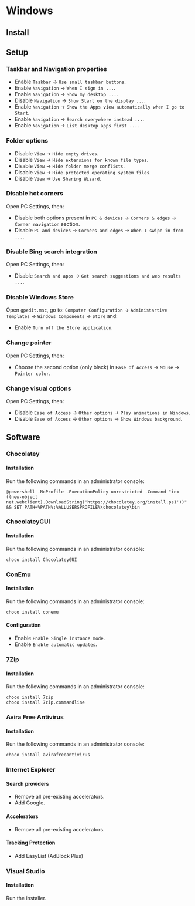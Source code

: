 # Windows

## Install

## Setup

### Taskbar and Navigation properties

* Enable  `Taskbar`    -> `Use small taskbar buttons`.
* Enable  `Navigation` -> `When I sign in ...`.
* Enable  `Navigation` -> `Show my desktop ...`.
* Disable `Navigation` -> `Show Start on the display ...`.
* Enable  `Navigation` -> `Show the Apps view automatically when I go to Start`.
* Enable  `Navigation` -> `Search everywhere instead ...`.
* Enable  `Navigation` -> `List desktop apps first ...`.

### Folder options

* Disable `View` -> `Hide empty drives`.
* Disable `View` -> `Hide extensions for known file types`.
* Disable `View` -> `Hide folder merge conflicts`.
* Disable `View` -> `Hide protected operating system files`.
* Disable `View` -> `Use Sharing Wizard`.

### Disable hot corners

Open PC Settings, then:

* Disable both options present in `PC & devices` -> `Corners & edges` ->
  `Corner navigation` section.
* Disable `PC and devices` -> `Corners and edges` -> `When I swipe in from ...`.

### Disable Bing search integration

Open PC Settings, then:

* Disable `Search and apps` -> `Get search suggestions and web results ...`.

### Disable Windows Store

Open `gpedit.msc`, go to: `Computer Configuration` ->
`Administartive Templates` -> `Windows Components` -> `Store` and:
* Enable `Turn off the Store application`.

### Change pointer

Open PC Settings, then:

* Choose the second option (only black) in `Ease of Access` -> `Mouse` ->
  `Pointer color`.

### Change visual options

Open PC Settings, then:

* Disable `Ease of Access` -> `Other options` -> `Play animations in Windows`.
* Disable `Ease of Access` -> `Other options` -> `Show Windows background`.

## Software

### Chocolatey

#### Installation

Run the following commands in an administrator console:

```
@powershell -NoProfile -ExecutionPolicy unrestricted -Command "iex ((new-object net.webclient).DownloadString('https://chocolatey.org/install.ps1'))" && SET PATH=%PATH%;%ALLUSERSPROFILE%\chocolatey\bin
```

### ChocolateyGUI

#### Installation

Run the following commands in an administrator console:

```
choco install ChocolateyGUI
```

### ConEmu

#### Installation

Run the following commands in an administrator console:

```
choco install conemu
```

#### Configuration

* Enable `Enable Single instance mode`.
* Enable `Enable automatic updates`.

### 7Zip

#### Installation

Run the following commands in an administrator console:

```
choco install 7zip
choco install 7zip.commandline
```

### Avira Free Antivirus

#### Installation

Run the following commands in an administrator console:

```
choco install avirafreeantivirus
```

### Internet Explorer

#### Search providers

* Remove all pre-existing accelerators.
* Add Google.

#### Accelerators

* Remove all pre-existing accelerators.

#### Tracking Protection

* Add EasyList (AdBlock Plus)

### Visual Studio

#### Installation

Run the installer.
